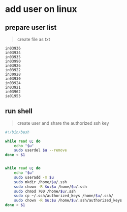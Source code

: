 # add user on linux

## prepare user list
> create file as txt
```
in03936
in03934
in03935
in03990
in03926
in03922
in30928
in03930
in03924
in03921
in03962
ia01953
```

## run shell
> create user and share the authorized ssh key
> 
```sh
#!/bin/bash

while read u; do
    echo "$u"
    sudo userdel $u --remove
done < $1


while read u; do
    echo "$u"
    sudo useradd -m $u
    sudo mkdir /home/$u/.ssh
    sudo chown -R $u:$u /home/$u/.ssh
    sudo chmod 700 /home/$u/.ssh
    sudo cp ~/.ssh/authorized_keys /home/$u/.ssh/
    sudo chown -R $u:$u /home/$u/.ssh/authorized_keys
done < $1
```